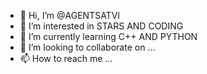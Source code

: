 - 👋 Hi, I’m @AGENTSATVI
- 👀 I’m interested in STARS AND CODING
- 🌱 I’m currently learning C++ AND PYTHON
- 💞️ I’m looking to collaborate on ...
- 📫 How to reach me ...

<!---
AGENTSATVI/AGENTSATVI is a ✨ special ✨ repository because its `README.md` (this file) appears on your GitHub profile.
You can click the Preview link to take a look at your changes.
--->
